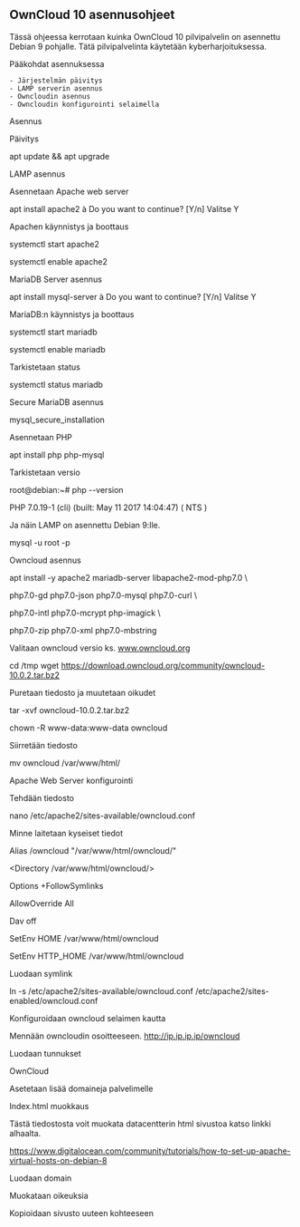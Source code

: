 ## OwnCloud 10 asennusohjeet

Tässä ohjeessa kerrotaan kuinka OwnCloud 10 pilvipalvelin on asennettu Debian 9 pohjalle. Tätä pilvipalvelinta käytetään kyberharjoituksessa.

Pääkohdat asennuksessa

```
- Järjestelmän päivitys
- LAMP serverin asennus
- Owncloudin asennus
- Owncloudin konfigurointi selaimella
```

Asennus

Päivitys

apt update && apt upgrade

LAMP asennus

Asennetaan Apache web server

apt install apache2 à Do you want to continue? [Y/n] Valitse Y

Apachen käynnistys ja boottaus

systemctl start apache2

systemctl enable apache2

MariaDB Server asennus

apt install mysql-server à Do you want to continue? [Y/n] Valitse Y

MariaDB:n käynnistys ja boottaus

systemctl start mariadb

systemctl enable mariadb

Tarkistetaan status

systemctl status mariadb

Secure MariaDB asennus

mysql_secure_installation

Asennetaan PHP

apt install php php-mysql

Tarkistetaan versio

root@debian:~# php --version

PHP 7.0.19-1 (cli) (built: May 11 2017 14:04:47) ( NTS )

Ja näin LAMP on asennettu Debian 9:lle.

mysql -u root -p

Owncloud asennus

apt install -y apache2 mariadb-server libapache2-mod-php7.0 \

php7.0-gd php7.0-json php7.0-mysql php7.0-curl \

php7.0-intl php7.0-mcrypt php-imagick \

php7.0-zip php7.0-xml php7.0-mbstring

Valitaan owncloud versio ks. www.owncloud.org

cd /tmp wget https://download.owncloud.org/community/owncloud-10.0.2.tar.bz2

Puretaan tiedosto ja muutetaan oikudet

tar -xvf owncloud-10.0.2.tar.bz2

chown -R www-data:www-data owncloud

Siirretään tiedosto

mv owncloud /var/www/html/

Apache Web Server konfigurointi

Tehdään tiedosto

nano /etc/apache2/sites-available/owncloud.conf

Minne laitetaan kyseiset tiedot

Alias /owncloud "/var/www/html/owncloud/"

<Directory /var/www/html/owncloud/>

Options +FollowSymlinks

AllowOverride All

<IfModule mod_dav.c>

Dav off

</IfModule>

SetEnv HOME /var/www/html/owncloud

SetEnv HTTP_HOME /var/www/html/owncloud

</Directory>

Luodaan symlink

ln -s /etc/apache2/sites-available/owncloud.conf /etc/apache2/sites-enabled/owncloud.conf

Konfiguroidaan owncloud selaimen kautta

Mennään owncloudin osoitteeseen. http://ip.ip.ip.ip/owncloud

Luodaan tunnukset

OwnCloud

Asetetaan lisää domaineja palvelimelle

Index.html muokkaus

Tästä tiedostosta voit muokata datacentterin html sivustoa katso linkki alhaalta.

https://www.digitalocean.com/community/tutorials/how-to-set-up-apache-virtual-hosts-on-debian-8

Luodaan domain

Muokataan oikeuksia

Kopioidaan sivusto uuteen kohteeseen

